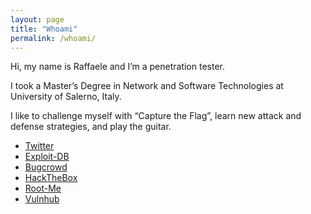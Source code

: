 ```yaml
---
layout: page
title: "Whoami"
permalink: /whoami/
---
```


Hi, my name is Raffaele and I’m a penetration tester.

I took a Master’s Degree in Network and Software Technologies at University of Salerno, Italy.

I like to challenge myself with “Capture the Flag”, learn new attack and defense strategies, and play the guitar.

* [Twitter](https://twitter.com/syrion89)
* [Exploit-DB](https://www.exploit-db.com/author/?a=9265)
* [Bugcrowd](https://bugcrowd.com/syrion)
* [HackTheBox](https://www.hackthebox.eu/home/users/profile/3353)
* [Root-Me](https://www.root-me.org/Syrion-60972?lang=en)
* [Vulnhub](https://www.vulnhub.com/author/syrion,432/)
